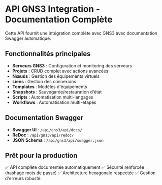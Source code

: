 # API GNS3 Integration - Documentation Complète

Cette API fournit une intégration complète avec GNS3 avec documentation Swagger automatique.

## Fonctionnalités principales

- **Serveurs GNS3** : Configuration et monitoring des serveurs
- **Projets** : CRUD complet avec actions avancées  
- **Nœuds** : Gestion des équipements virtuels
- **Liens** : Gestion des connexions
- **Templates** : Modèles d'équipements
- **Snapshots** : Sauvegarde/restauration d'état
- **Scripts** : Automatisation multi-langages
- **Workflows** : Automatisation multi-étapes

## Documentation Swagger

- **Swagger UI** : `/api/gns3/api/docs/`
- **ReDoc** : `/api/gns3/api/redoc/`
- **JSON Schema** : `/api/gns3/api/swagger.json`

## Prêt pour la production

✅ API complète documentée automatiquement
✅ Sécurité renforcée (hashage mots de passe)
✅ Architecture hexagonale respectée
✅ Gestion d'erreurs robuste
